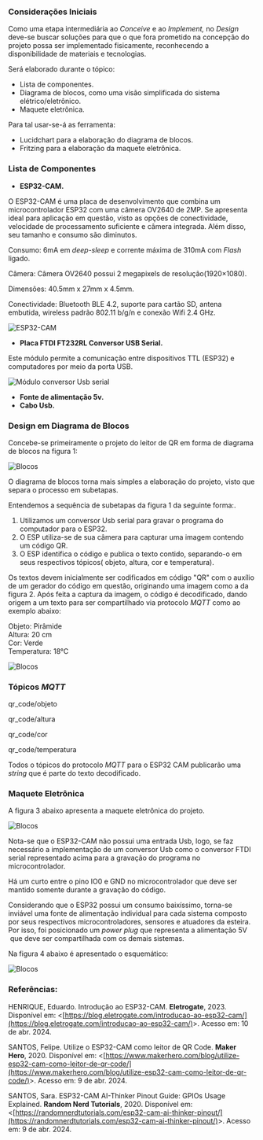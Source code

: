 ### Considerações Iniciais

Como uma etapa intermediária ao _Conceive_ e ao _Implement,_ no _Design_ deve-se buscar soluções para que o que fora prometido na concepção do projeto possa ser implementado fisicamente, reconhecendo a disponibilidade de materiais e tecnologias.

Será elaborado durante o tópico:

*   Lista de componentes.
*   Diagrama de blocos, como uma visão simplificada do sistema elétrico/eletrônico.
*   Maquete eletrônica.

Para tal usar-se-á as ferramenta:

*   Lucidchart para a elaboração do diagrama de blocos.
*   Fritzing para a elaboração da maquete eletrônica.

### Lista de Componentes

*   **ESP32-CAM.**

O ESP32-CAM é uma placa de desenvolvimento que combina um microcontrolador ESP32 com uma câmera OV2640 de 2MP. Se apresenta ideal para aplicação em questão, visto as opções de conectividade, velocidade de processamento suficiente e câmera integrada. Além disso, seu tamanho e consumo são diminutos.

Consumo: 6mA em _deep-sleep_ e corrente máxima de 310mA com _Flash_ ligado.

Câmera: Câmera OV2640 possui 2 megapixels de resolução(1920×1080).

Dimensões: 40.5mm x 27mm x 4.5mm.

Conectividade: Bluetooth BLE 4.2, suporte para cartão SD, antena embutida, wireless padrão 802.11 b/g/n e conexão Wifi 2.4 GHz.

![ESP32-CAM](./fig/fig1.jpg)

*   **Placa FTDI FT232RL Conversor USB Serial.**

Este módulo permite a comunicação entre dispositivos TTL (ESP32) e computadores por meio da porta USB.

![Módulo conversor Usb serial](./fig/fig2.jpg)

*   **Fonte de alimentação 5v.**
*   **Cabo Usb.**

### Design em Diagrama de Blocos

Concebe-se primeiramente o projeto do leitor de QR em forma de diagrama de blocos na figura 1:

![Blocos](./fig/fig3.png)

O diagrama de blocos torna mais simples a elaboração do projeto, visto que separa o processo em subetapas.

Entendemos a sequência de subetapas da figura 1 da seguinte forma:.

1.  Utilizamos um conversor Usb serial para gravar o programa do computador para o ESP32.
2.  O ESP utiliza-se de sua câmera para capturar uma imagem contendo um código QR.
3.  O ESP identifica o código e publica o texto contido, separando-o em seus respectivos tópicos( objeto, altura, cor e temperatura).

Os textos devem inicialmente ser codificados em código &quot;QR&quot; com o auxílio de um gerador do código em questão, originando uma imagem como a da figura 2. Após feita a captura da imagem, o código é decodificado, dando origem a um texto para ser compartilhado via protocolo _MQTT_ como ao exemplo abaixo:

Objeto: Pirâmide  
Altura: 20 cm  
Cor: Verde  
Temperatura: 18°C

![Blocos](./fig/fig4.png)

### Tópicos _MQTT_

qr\_code/objeto

qr\_code/altura

qr\_code/cor

qr\_code/temperatura

Todos o tópicos do protocolo _MQTT_ para o ESP32 CAM publicarão uma _string_ que é parte do texto decodificado.

### Maquete Eletrônica

A figura 3 abaixo apresenta a maquete eletrônica do projeto.

![Blocos](./fig/fig5.png)


Nota-se que o ESP32-CAM não possui uma entrada Usb, logo, se faz necessário a implementação de um conversor Usb como o conversor FTDI serial representado acima para a gravação do programa no microcontrolador.

Há um curto entre o pino IO0 e GND no microcontrolador que deve ser mantido somente durante a gravação do código.

Considerando que o ESP32 possui um consumo baixíssimo, torna-se inviável uma fonte de alimentação individual para cada sistema composto por seus respectivos microcontroladores, sensores e atuadores da esteira. Por isso, foi posicionado um _power plug_ que representa a alimentação 5V  que deve ser compartilhada com os demais sistemas.

Na figura 4 abaixo é apresentado o esquemático:

![Blocos](./fig/fig6.png)

### Referências:

HENRIQUE, Eduardo. Introdução ao ESP32-CAM. **Eletrogate**, 2023. Disponível em: &lt;[https://blog.eletrogate.com/introducao-ao-esp32-cam/](https://blog.eletrogate.com/introducao-ao-esp32-cam/)&gt;. Acesso em: 10 de abr. 2024.

SANTOS, Felipe. Utilize o ESP32-CAM como leitor de QR Code. **Maker Hero**, 2020. Disponível em: &lt;[https://www.makerhero.com/blog/utilize-esp32-cam-como-leitor-de-qr-code/](https://www.makerhero.com/blog/utilize-esp32-cam-como-leitor-de-qr-code/)&gt;. Acesso em: 9 de abr. 2024.

SANTOS, Sara. ESP32-CAM AI-Thinker Pinout Guide: GPIOs Usage Explained. **Random Nerd Tutorials**, 2020. Disponível em: &lt;[https://randomnerdtutorials.com/esp32-cam-ai-thinker-pinout/](https://randomnerdtutorials.com/esp32-cam-ai-thinker-pinout/)&gt;. Acesso em: 9 de abr. 2024.